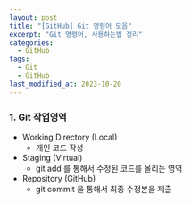 ```yaml
---
layout: post
title: "[GitHub] Git 명령어 모음"
excerpt: "Git 명령어, 사용하는법 정리"
categories:
  - GitHub
tags:
  - Git
  - GitHub
last_modified_at: 2023-10-20
---
```


### 1. Git 작업영역

- Working Directory (Local)
  + 개인 코드 작성
- Staging (Virtual)
  + git add 를 통해서 수정된 코드를 올리는 영역
- Repository (GitHub)
  + git commit 을 통해서 최종 수정본을 제출
